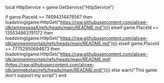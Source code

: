 local HttpService = game:GetService("HttpService")

if game.PlaceId == 74594314478567 then
    loadstring(game:HttpGet("https://raw.githubusercontent.com/alicee-idk/animesagaX/refs/heads/main/README.md"))() 
elseif game.PlaceId == 135534863791172 then
   loadstring(game:HttpGet("https://raw.githubusercontent.com/alicee-idk/animeimmortals/refs/heads/main/README.md"))()
elseif game.PlaceId == 77752950694673 then
   loadstring(game:HttpGet("https://raw.githubusercontent.com/alicee-idk/animeimmortals/refs/heads/main/README.md](https://raw.githubusercontent.com/alicee-idk/animebotao/refs/heads/main/README.md)"))()
else
    warn("This game don't support my script")
end
